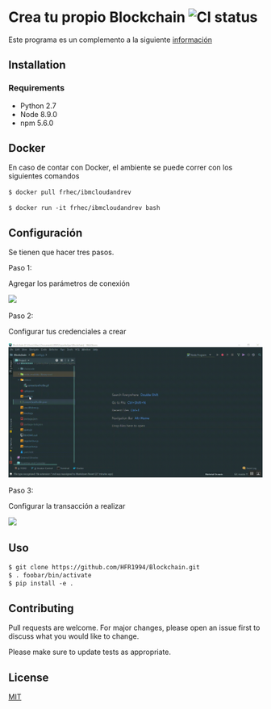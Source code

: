 # Crea tu propio Blockchain ![CI status](https://img.shields.io/badge/build-passing-brightgreen.svg)

Este programa es un complemento a la siguiente [información](https://ibm-cloud-and-data-revolution-daring-dingo.mybluemix.net/)

## Installation

### Requirements
* Python 2.7
* Node 8.9.0
* npm 5.6.0

## Docker

En caso de contar con Docker, el ambiente se puede correr con los siguientes comandos

`$ docker pull frhec/ibmcloudandrev`

`$ docker run -it frhec/ibmcloudandrev bash`

## Configuración

Se tienen que hacer tres pasos.

Paso 1:

Agregar los parámetros de conexión

![](videos/connectionProfile.gif)

Paso 2:

Configurar tus credenciales a crear

![](videos/config.gif)

Paso 3:

Configurar la transacción a realizar

![](videos/trans.gif)

## Uso
```
$ git clone https://github.com/HFR1994/Blockchain.git
$ . foobar/bin/activate
$ pip install -e .
```

## Contributing
Pull requests are welcome. For major changes, please open an issue first to discuss what you would like to change.

Please make sure to update tests as appropriate.

## License
[MIT](https://choosealicense.com/licenses/mit/)